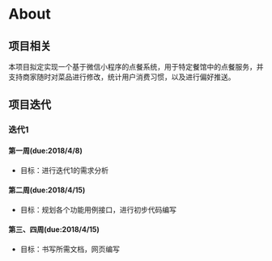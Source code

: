 # About

## 项目相关

本项目拟定实现一个基于微信小程序的点餐系统，用于特定餐馆中的点餐服务，并支持商家随时对菜品进行修改，统计用户消费习惯，以及进行偏好推送。

## 项目迭代

### 迭代1

#### 第一周(due:2018/4/8)

- 目标：进行迭代1的需求分析

#### 第二周(due:2018/4/15)

- 目标：规划各个功能用例接口，进行初步代码编写

#### 第三、四周(due:2018/4/15)

- 目标：书写所需文档，网页编写

